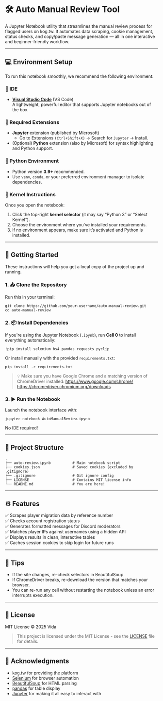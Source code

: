 # 🛠️ Auto Manual Review Tool

A Jupyter Notebook utility that streamlines the manual review process for flagged users on kog.tw. It automates data scraping, cookie management, status checks, and copy/paste message generation — all in one interactive and beginner-friendly workflow.

---

## 💻 Environment Setup

To run this notebook smoothly, we recommend the following environment:

### 🧠 IDE
- **[Visual Studio Code](https://code.visualstudio.com/)** (VS Code)  
  A lightweight, powerful editor that supports Jupyter notebooks out of the box.

### 🧩 Required Extensions
- **Jupyter** extension (published by Microsoft)  
  - Go to Extensions `(Ctrl+Shift+X)` → Search for `Jupyter` → Install.
- (Optional) **Python** extension (also by Microsoft) for syntax highlighting and Python support.

### 🧪 Python Environment
- Python version **3.9+** recommended.
- Use `venv`, `conda`, or your preferred environment manager to isolate dependencies.

### 🔁 Kernel Instructions
Once you open the notebook:
1. Click the top-right **kernel selector** (it may say “Python 3” or “Select Kernel”).
2. Choose the environment where you've installed your requirements.
3. If no environment appears, make sure it’s activated and Python is installed.

---

## 🚀 Getting Started

These instructions will help you get a local copy of the project up and running.

### 1. 📥 Clone the Repository

Run this in your terminal:

    git clone https://github.com/your-username/auto-manual-review.git
    cd auto-manual-review

### 2. 📦 Install Dependencies

If you're using the Jupyter Notebook (`.ipynb`), run **Cell 0** to install everything automatically:

    !pip install selenium bs4 pandas requests pyclip

Or install manually with the provided `requirements.txt`:

    pip install -r requirements.txt

> 💡 Make sure you have Google Chrome and a matching version of ChromeDriver installed:
> https://www.google.com/chrome/
> https://chromedriver.chromium.org/downloads

### 3. ▶️ Run the Notebook

Launch the notebook interface with:

    jupyter notebook AutoManualReview.ipynb

No IDE required!

---

## 📁 Project Structure

    .
    ├── auto-review.ipynb          # Main notebook script
    ├── cookies.json               # Saved cookies (excluded by .gitignore)
    ├── .gitignore                 # Git ignore config
    ├── LICENSE                    # Contains MIT license info
    └── README.md                  # You are here!

---

## ⚙️ Features

✅ Scrapes player migration data by reference number  
✅ Checks account registration status  
✅ Generates formatted messages for Discord moderators  
✅ Matches player IPs against usernames using a hidden API  
✅ Displays results in clean, interactive tables  
✅ Caches session cookies to skip login for future runs  

---

## 🧠 Tips

- If the site changes, re-check selectors in BeautifulSoup.
- If ChromeDriver breaks, re-download the version that matches your browser.
- You can re-run any cell without restarting the notebook unless an error interrupts execution.

---

## 🧾 License

MIT License © 2025 Vida

> This project is licensed under the MIT License - see the [LICENSE](./LICENSE) file for details.

---

## 🙏 Acknowledgments

- [kog.tw](https://kog.tw) for providing the platform
- [Selenium](https://www.selenium.dev/) for browser automation
- [BeautifulSoup](https://www.crummy.com/software/BeautifulSoup/) for HTML parsing
- [pandas](https://pandas.pydata.org/) for table display
- [Jupyter](https://jupyter.org/) for making it all easy to interact with
